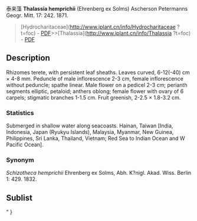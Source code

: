 泰来藻 **Thalassia hemprichii** (Ehrenberg ex Solms) Ascherson Petermanns Geogr. Mitt. 17: 242. 1871.

> [Hydrocharitaceae](http://www.iplant.cn/info/Hydrocharitaceae ?t=foc) - [PDF](http://iplant.cn/foc/pdf/Hydrocharitaceae.pdf)>>[Thalassia](http://www.iplant.cn/info/Thalassia ?t=foc) - [PDF](http://www.iplant.cn/foc/pdf/Thalassia.pdf)

## Description

Rhizomes terete, with persistent leaf sheaths. Leaves curved, 6-12(-40) cm × 4-8 mm. Peduncle of male inflorescence 2-3 cm, female inflorescence without peduncle; spathe linear. Male flower on a pedicel 2-3 cm; perianth segments elliptic, petaloid; anthers oblong; female flower with ovary of 6 carpels; stigmatic branches 1-1.5 cm. Fruit greenish, 2-2.5 × 1.8-3.2 cm.

### Statistics
Submerged in shallow water along seacoasts. Hainan, Taiwan [India, Indonesia, Japan (Ryukyu Islands), Malaysia, Myanmar, New Guinea, Philippines, Sri Lanka, Thailand, Vietnam; Red Sea to Indian Ocean and W Pacific Ocean].

### Synonym
*Schizotheca hemprichii* Ehrenberg ex Solms, Abh. K?nigl. Akad. Wiss. Berlin 1: 429. 1832.

## Sublist
"
}
